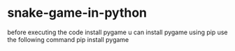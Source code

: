 # snake-game-in-python

before executing the code install pygame 
u can install pygame using pip
use the following command 
pip install pygame
